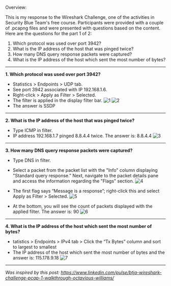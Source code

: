Overview:

This is my response to the Wireshark Challenge, one of the activities in Security Blue Team's free course. Participants were provided with a couple of .pcapng files and were presented with questions based on the content. Here are the questions for the part 1 of 2:

1. Which protocol was used over port 3942?
2. What is the IP address of the host that was pinged twice?
3. How many DNS query response packets were captured?
4. What is the IP address of the host which sent the most number of bytes?
---

**1. Which protocol was used over port 3942?**

- Statistics > Endpoints > UDP tab.
- See port 3942 associated with IP 192.168.1.6.
- Right-click > Apply as Filter > Selected.
- The filter is applied in the display filter bar.
![1](https://github.com/ButchBytes-sec/ButchBytes-sec/assets/78964580/b682b957-2cf8-4198-971d-aa7956a08a5f)
![2](https://github.com/ButchBytes-sec/ButchBytes-sec/assets/78964580/3d6e2342-90db-43f6-95fe-cd61774ca46d)
- The answer is SSDP
---
**2. What is the IP address of the host that was pinged twice?**
- Type ICMP in filter.
- IP address 192.168.1.7 pinged 8.8.4.4 twice. The answer is: 8.8.4.4
 ![3](https://github.com/ButchBytes-sec/ButchBytes-sec/assets/78964580/875d9b2d-aa8a-4ea0-8ccf-4e6654d8b303)

---
**3. How many DNS query response packets were captured?**
- Type DNS in filter.
- Select a packet from the packet list with the "Info" column displaying "Standard query response." Next, navigate to the packet details pane and access the information regarding the "Flags" section.
![4](https://github.com/ButchBytes-sec/ButchBytes-sec/assets/78964580/5db28fd8-8835-4c0e-9a2a-474897235170)


- The first flag says “Message is a response”; right-click this and select Apply as Filter > Selected.
![5](https://github.com/ButchBytes-sec/ButchBytes-sec/assets/78964580/9fa0f0b4-c623-4204-9b61-a535cdc4bfc2)


- At the bottom, you will see the count of packets displayed with the applied filter. The answer is: 90
![6](https://github.com/ButchBytes-sec/ButchBytes-sec/assets/78964580/03ff4c44-cdb4-4d5e-bdef-7fdd51793efa)


---
**4. What is the IP address of the host which sent the most number of bytes?**
- tatistics > Endpoints > IPv4 tab > Click the “Tx Bytes” column and sort to largest to smallest
- The IP address of the host which sent the most number of bytes and the answer is: 115.178.9.18
![7](https://github.com/ButchBytes-sec/ButchBytes-sec/assets/78964580/fe80f1af-b7d8-412c-b35c-c89941be9893)
---
_Was inspired by this post: https://www.linkedin.com/pulse/btja-wireshark-challenge-pcap-1-walkthrough-octavious-williams/_




